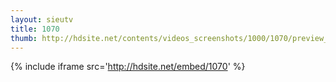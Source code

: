 ```yaml
---
layout: sieutv
title: 1070
thumb: http://hdsite.net/contents/videos_screenshots/1000/1070/preview_360p.mp4.jpg
---
```

{% include iframe src='http://hdsite.net/embed/1070' %}
 
